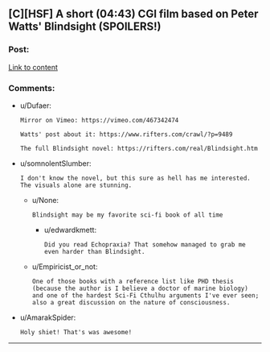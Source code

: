 ## [C][HSF] A short (04:43) CGI film based on Peter Watts' Blindsight (SPOILERS!)

### Post:

[Link to content](https://blindsight.space/)

### Comments:

- u/Dufaer:
  ```
  Mirror on Vimeo: https://vimeo.com/467342474

  Watts' post about it: https://www.rifters.com/crawl/?p=9489

  The full Blindsight novel: https://rifters.com/real/Blindsight.htm
  ```

- u/somnolentSlumber:
  ```
  I don't know the novel, but this sure as hell has me interested. The visuals alone are stunning.
  ```

  - u/None:
    ```
    Blindsight may be my favorite sci-fi book of all time
    ```

    - u/edwardkmett:
      ```
      Did you read Echopraxia? That somehow managed to grab me even harder than Blindsight.
      ```

  - u/Empiricist_or_not:
    ```
    One of those books with a reference list like PHD thesis (because the author is I believe a doctor of marine biology) and one of the hardest Sci-Fi Cthulhu arguments I've ever seen; also a great discussion on the nature of consciousness.
    ```

- u/AmarakSpider:
  ```
  Holy shiet! That's was awesome!
  ```

---

